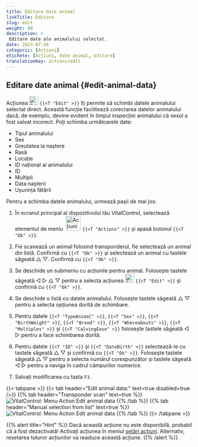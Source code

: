 ```yaml
---
title: Editare date animal
linkTitle: Editare
slug: edit
weight: 90
description: >
 Editare date ale animalului selectat.
date: 2023-07-26
categorii: [Acțiuni]
etichete: [Acțiuni, date animal, editare]
translationKey: actions/edit
---
```


## Editare date animal {#edit-animal-data}

Acțiunea <img src="/icons/actions/edit.svg" width="24" align="bottom" alt="Editare" /> `{{<T "Edit" >}}` îți permite să schimbi datele animalului selectat direct. Această funcție facilitează corectarea datelor animalului dacă, de exemplu, devine evident în timpul inspecției animalului că sexul a fost salvat incorect. Poți schimba următoarele date:

- Tipul animalului
- Sex
- Greutatea la naștere
- Rasă
- Locație
- ID național al animalului
- ID
- Multipli
- Data nașterii
- Ușurința fătării

Pentru a schimba datele animalului, urmează pașii de mai jos:

1. În ecranul principal al dispozitivului tău VitalControl, selectează elementul de meniu &nbsp;<img src="/icons/actions.svg" width="40" align="bottom" alt="Acțiuni" /> `{{<T "Actions" >}}` și apasă butonul `{{<T "Ok" >}}`.

2. Fie scanează un animal folosind transponderul, fie selectează un animal din listă. Confirmă cu `{{<T "Ok" >}}` și selectează un animal cu tastele săgeată △ ▽. Confirmă cu `{{<T "Ok" >}}`.

3. Se deschide un submeniu cu acțiunile pentru animal. Folosește tastele săgeată ◁ ▷ △ ▽ pentru a selecta acțiunea <img src="/icons/actions/edit.svg" width="24" align="bottom" alt="Editare" /> `{{<T "Edit" >}}` și confirmă cu `{{<T "Ok" >}}`.

4. Se deschide o listă cu datele animalului. Folosește tastele săgeată △ ▽ pentru a selecta opțiunea dorită de schimbare.

5. Pentru datele `{{<T "TypeAnimal" >}}`, `{{<T "Sex" >}}`, `{{<T "BirthWeight" >}}`, `{{<T "Breed" >}}`, `{{<T "Whereabouts" >}}`, `{{<T "Multiples" >}}` și `{{<T "CalvingEase" >}}` folosește tastele săgeată ◁ ▷ pentru a face schimbarea dorită.

6. Pentru datele `{{<T "ID" >}}` și `{{<T "DateBirth" >}}` selectează-le cu tastele săgeată △ ▽ și confirmă cu `{{<T "Ok" >}}`. Folosește tastele săgeată △ ▽ pentru a selecta numărul corespunzător și tastele săgeată ◁ ▷ pentru a naviga în cadrul câmpurilor numerice.


7. Salvați modificarea cu tasta `F3`.

{{< tabpane >}}
{{< tab header="Edit animal data:" text=true disabled=true />}}
{{% tab header="Transponder scan" text=true %}}
![VitalControl: Menu Action Edit animal data](../images/edit-scan.png "Edit animal data")
{{% /tab %}}
{{% tab header="Manual selection from list" text=true %}}
![VitalControl: Menu Action Edit animal data](../images/edit.png "Edit animal data")
{{% /tab %}}
{{< /tabpane >}}

{{% alert title="Hint" %}}
Dacă această acțiune nu este disponibilă, probabil că a fost dezactivată! Activați acțiunea în meniul [setări acțiuni](../setting/). Alternativ, resetarea tuturor acțiunilor va readuce această acțiune.
{{% /alert %}}
